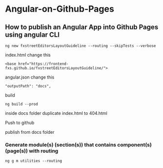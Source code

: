 # Angular-on-Github-Pages
## How to publish an Angular App into Github Pages using angular CLI

    ng new fxstreetEditorsLayoutGuideline --routing --skipTests --verbose

index.html change this

    <base href="https://frontend-fxs.github.io/fxstreetEditorsLayoutGuideline/">
    
angular.json change this

    "outputPath": "docs",
   
build

    ng build --prod

inside docs folder duplicate  index.html  to 404.html

Push to github

publish from docs folder

### Generate module(s) (section(s)) that contains component(s) (page(s)) with routing

    ng g m utilities --routing    
